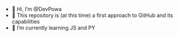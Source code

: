 - 👋 Hi, I’m @DevPowa
- 👀 This repository is (at this time) a first approach to GitHub and its capabilities
- 🌱 I’m currently learning JS and PY

<!---
DevPowa/DevPowa is a ✨ special ✨ repository because its `README.md` (this file) appears on your GitHub profile.
You can click the Preview link to take a look at your changes.
--->
